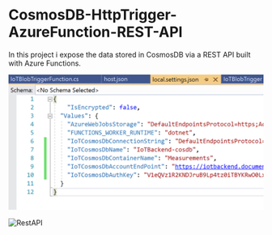 # CosmosDB-HttpTrigger-AzureFunction-REST-API

In this project i expose the data stored in CosmosDB via a REST API built with Azure Functions.


![Cosmos2](https://github.com/RabiaKanwal/Cosmos-HttpTrigger-RestApi/blob/master/Cosmos-HttpTrigger-RestApi/Images/Cosmosdb2.png)


![RestAPI](https://github.com/RabiaKanwal/CosmosDb-HttpTrigger-AzureFunction-REST-API/blob/master/Cosmos-HttpTrigger-RestApi/Images/RestAPI.png)
